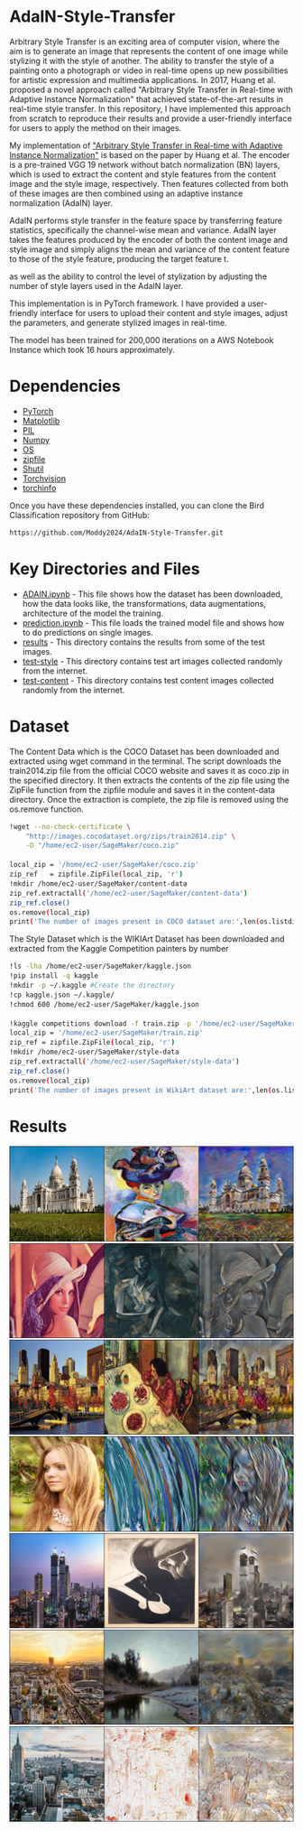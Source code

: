 # AdaIN-Style-Transfer
Arbitrary Style Transfer is an exciting area of computer vision, where the aim is to generate an image that represents the content of one image while stylizing it with the style of another. The ability to transfer the style of a painting onto a photograph or video in real-time opens up new possibilities for artistic expression and multimedia applications. In 2017, Huang et al. proposed a novel approach called "Arbitrary Style Transfer in Real-time with Adaptive Instance Normalization" that achieved state-of-the-art results in real-time style transfer. In this repository, I have implemented this approach from scratch to reproduce their results and provide a user-friendly interface for users to apply the method on their images.

My implementation of ["Arbitrary Style Transfer in Real-time with Adaptive Instance Normalization"](https://openaccess.thecvf.com/content_ICCV_2017/papers/Huang_Arbitrary_Style_Transfer_ICCV_2017_paper.pdf) is based on the paper by Huang et al. The encoder is a pre-trained VGG 19 network without batch normalization (BN) layers, which is used to extract the content and style features from the content image and the style image, respectively. Then features collected from both of these images are then combined using an adaptive instance normalization (AdaIN) layer.

AdaIN performs style transfer in the feature space by transferring feature statistics, specifically the channel-wise mean and variance. AdaIN layer takes the features produced by the encoder of both the content image and style image and simply aligns the mean and variance of the content feature to those of the style feature, producing the target feature t.
 
 as well as the ability to control the level of stylization by adjusting the number of style layers used in the AdaIN layer.
 
This implementation is in PyTorch framework. I have provided a user-friendly interface for users to upload their content and style images, adjust the parameters, and generate stylized images in real-time.

The model has been trained for 200,000 iterations on a AWS Notebook Instance which took 16 hours approximately.

# Dependencies
* [PyTorch](https://pytorch.org/)
* [Matplotlib](https://matplotlib.org/)
* [PIL](https://pypi.org/project/Pillow/)
* [Numpy](https://numpy.org/)
* [OS](https://docs.python.org/3/library/os.html)
* [zipfile](https://docs.python.org/3/library/zipfile.html)
* [Shutil](https://docs.python.org/3/library/shutil.html#:~:text=Source%20code%3A%20Lib%2Fshutil.,see%20also%20the%20os%20module.)
* [Torchvision](https://pytorch.org/vision/stable/index.html)
* [torchinfo](https://github.com/TylerYep/torchinfo)

Once you have these dependencies installed, you can clone the Bird Classification repository from GitHub:
```bash
https://github.com/Moddy2024/AdaIN-Style-Transfer.git
```
# Key Directories and Files
* [ADAIN.ipynb](https://github.com/Moddy2024/AdaIN-Style-Transfer/blob/main/ADAIN.ipynb) - This file shows how the dataset has been downloaded, how the data looks like, the transformations, data augmentations, architecture of the model the training.
* [prediction.ipynb](https://github.com/Moddy2024/AdaIN-Style-Transfer/blob/main/prediction.ipynb) - This file loads the trained model file and shows how to do predictions on single images.
* [results](https://github.com/Moddy2024/AdaIN-Style-Transfer/tree/main/results) - This directory contains the results from some of the test images.
* [test-style](https://github.com/Moddy2024/AdaIN-Style-Transfer/tree/main/test-style) - This directory contains test art images collected randomly from the internet.
* [test-content](https://github.com/Moddy2024/AdaIN-Style-Transfer/tree/main/test-content) - This directory contains test content images collected randomly from the internet.
# Dataset
The Content Data which is the COCO Dataset has been downloaded and extracted using wget command in the terminal. The script downloads the train2014.zip file from the official COCO website and saves it as coco.zip in the specified directory. It then extracts the contents of the zip file using the ZipFile function from the zipfile module and saves it in the content-data directory. Once the extraction is complete, the zip file is removed using the os.remove function.
```bash
!wget --no-check-certificate \
    "http://images.cocodataset.org/zips/train2014.zip" \
    -O "/home/ec2-user/SageMaker/coco.zip"

local_zip = '/home/ec2-user/SageMaker/coco.zip'
zip_ref   = zipfile.ZipFile(local_zip, 'r')
!mkdir /home/ec2-user/SageMaker/content-data
zip_ref.extractall('/home/ec2-user/SageMaker/content-data')
zip_ref.close()
os.remove(local_zip)
print('The number of images present in COCO dataset are:',len(os.listdir('/home/ec2-user/SageMaker/content-data/train2014')))
```
The Style Dataset which is the WIKIArt Dataset has been downloaded and extracted from the Kaggle Competition painters by number
```bash
!ls -lha /home/ec2-user/SageMaker/kaggle.json
!pip install -q kaggle
!mkdir -p ~/.kaggle #Create the directory
!cp kaggle.json ~/.kaggle/
!chmod 600 /home/ec2-user/SageMaker/kaggle.json

!kaggle competitions download -f train.zip -p '/home/ec2-user/SageMaker' -o painter-by-numbers
local_zip = '/home/ec2-user/SageMaker/train.zip'
zip_ref = zipfile.ZipFile(local_zip, 'r')
!mkdir /home/ec2-user/SageMaker/style-data
zip_ref.extractall('/home/ec2-user/SageMaker/style-data')
zip_ref.close()
os.remove(local_zip)
print('The number of images present in WikiArt dataset are:',len(os.listdir('/home/ec2-user/SageMaker/train')))
```

# Results
  ![](https://github.com/Moddy2024/AdaIN-Style-Transfer/blob/main/results/victoria-memorial-womanwithhat-matisse.png)
  ![](https://github.com/Moddy2024/AdaIN-Style-Transfer/blob/main/results/lenna-picasso-seatednude.png)
  ![](https://github.com/Moddy2024/AdaIN-Style-Transfer/blob/main/results/montreal.png)
  ![](https://github.com/Moddy2024/AdaIN-Style-Transfer/blob/main/results/girl-brushstrokes.png)
  ![](https://github.com/Moddy2024/AdaIN-Style-Transfer/blob/main/results/NYC.png)
  ![](https://github.com/Moddy2024/AdaIN-Style-Transfer/blob/main/results/BANGALORE.png)
  ![](https://github.com/Moddy2024/AdaIN-Style-Transfer/blob/main/results/NYC-scenederue.png)
